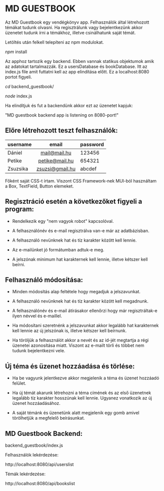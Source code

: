 # MD GUESTBOOK

Az MD Guestbook egy vendégkönyv app. Felhasználók által létrehozott témákat tudunk olvasni. Ha regisztrálunk vagy bejelentkezünk akkor üzenetet tudunk írni a témákhoz, illetve csinálhatunk saját témát.

Letöltés után felkell telepíteni az npm modulokat.

*npm* install

Az apphoz tartozik egy backend. Ebben vannak statikus objektumok amik az adatokat tartalmazzák. Ez a usersDatabase és bookDatabase. Itt az index.js file amit futtatni kell az app elindítása előtt. Ez a localhost:8080 portot figyeli.

*cd* backend_guestbook/

*node* index.js

Ha elindítjuk és fut a backendünk akkor ezt az üzenetet kapjuk:

"MD guestbook backend app is listening on 8080-port!"

## Előre létrehozott teszt felhasználók:

| username | email           | password |
|----------|:---------------:|----------|
| Dániel   | mail@mail.hu    | 123456   |
| Petike   | petike@mail.hu  | 654321   |
| Zsuzsika | zsuzsi@gmail.hu | abcdef   |


Főként saját CSS-t írtam. Viszont CSS Framework-nek MUI-ból használtam a Box, TextField, Button elemeket.


## Regisztráció esetén a következőket figyeli a program:

- Rendelkezik egy "nem vagyok robot" kapcsolóval.

- A felhasználónév és e-mail regisztrálva van-e már az adatbázisban.

- A felhasználó nevünknek hat és tíz karakter között kell lennie.

- Az e-mailünket jó formátumban adtuk-e meg.

- A jelszónak minimum hat karakternek kell lennie, illetve kétszer kell beírni.

 

## Felhasználó módosítása:

- Minden módosítás alap feltétele hogy megadjuk a jelszavunkat.

- A felhasználó nevünknek hat és tíz karakter között kell megadnunk.

- A felhasználónév és e-mail átírásakor ellenőrzi hogy már regisztráltak-e ilyen névvel és e-maillel.

- Ha módosítani szeretnénk a jelszavunkat akkor legalább hat karakternek kell lennie az új jelszónak is, illetve kétszer kell beírnunk.

- Ha töröljük a felhasználót akkor a nevét és az id-jét megtartja a régi üzenetei azonosítása miatt. Viszont az e-mailt törli és többet nem tudunk bejelentkezni vele.

 

## Új téma és üzenet hozzáadása és törlése:

- Ha be vagyunk jelentkezve akkor megjelenik a téma és üzenet hozzáadó felület.

- Ha új témát akarunk létrehozni a téma címének és az első üzenetnek legalább tíz karakter hosszúnak kell lennie. Ugyanez vonatkozik az új üzenet hozzáadásához.

- A saját témánk és üzenetünk alatt megjelenik egy gomb amivel törölhetjük a megfelelő beírásunkat.

 

## MD Guestbook Backend:

backend_guestbook/index.js

Felhasználók lekérdezése:

http://localhost:8080/api/userslist


Témák lekérdezése:

http://localhost:8080/api/bookslist

 
